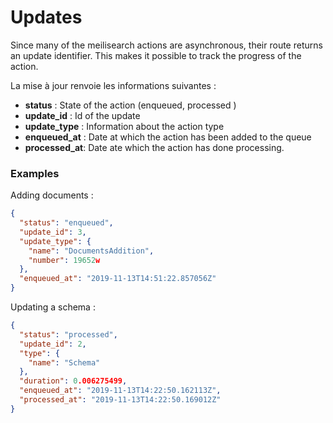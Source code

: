 # Updates

Since many of the meilisearch actions are asynchronous, their route returns an update identifier. This makes it possible to track the progress of the action. 

La mise à jour renvoie les informations suivantes :
* **status** : State of the action (enqueued, processed )
* **update_id** : Id of the update
* **update_type** : Information about the action type
* **enqueued_at** : Date at which the action has been added to the queue 
* **processed_at**: Date ate which the action has done processing.

### Examples 

Adding documents : 
```json
{
  "status": "enqueued",
  "update_id": 3,
  "update_type": {
    "name": "DocumentsAddition",
    "number": 19652w
  },
  "enqueued_at": "2019-11-13T14:51:22.857056Z"
}
```

Updating a schema : 
```json 
{
  "status": "processed",
  "update_id": 2,
  "type": {
    "name": "Schema"
  },
  "duration": 0.006275499,
  "enqueued_at": "2019-11-13T14:22:50.162113Z",
  "processed_at": "2019-11-13T14:22:50.169012Z"
}
```